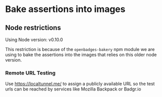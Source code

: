 # Bake assertions into images

## Node restrictions
  Using Node version: v0.10.0

  This restriction is because of the `openbadges-bakery` npm module we are using to bake the assertions into the images that relies on this older node version.

### Remote URL Testing
  Use https://localtunnel.me/ to assign a publicly available URL so the test urls can be reached by services like Mozilla Backpack or Badgr.io
